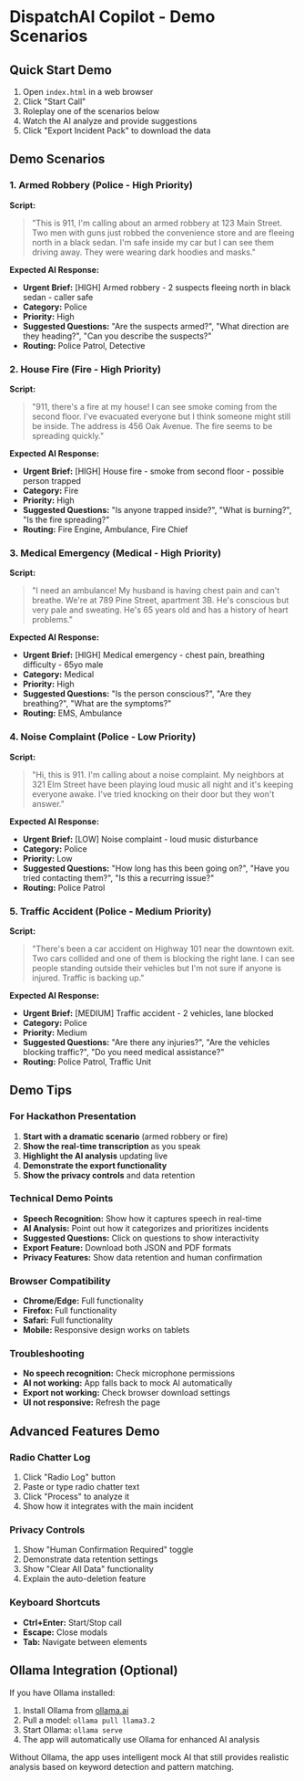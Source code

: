 # DispatchAI Copilot - Demo Scenarios

## Quick Start Demo
1. Open `index.html` in a web browser
2. Click "Start Call" 
3. Roleplay one of the scenarios below
4. Watch the AI analyze and provide suggestions
5. Click "Export Incident Pack" to download the data

## Demo Scenarios

### 1. Armed Robbery (Police - High Priority)
**Script:**
> "This is 911, I'm calling about an armed robbery at 123 Main Street. Two men with guns just robbed the convenience store and are fleeing north in a black sedan. I'm safe inside my car but I can see them driving away. They were wearing dark hoodies and masks."

**Expected AI Response:**
- **Urgent Brief:** [HIGH] Armed robbery - 2 suspects fleeing north in black sedan - caller safe
- **Category:** Police
- **Priority:** High
- **Suggested Questions:** "Are the suspects armed?", "What direction are they heading?", "Can you describe the suspects?"
- **Routing:** Police Patrol, Detective

### 2. House Fire (Fire - High Priority)
**Script:**
> "911, there's a fire at my house! I can see smoke coming from the second floor. I've evacuated everyone but I think someone might still be inside. The address is 456 Oak Avenue. The fire seems to be spreading quickly."

**Expected AI Response:**
- **Urgent Brief:** [HIGH] House fire - smoke from second floor - possible person trapped
- **Category:** Fire
- **Priority:** High
- **Suggested Questions:** "Is anyone trapped inside?", "What is burning?", "Is the fire spreading?"
- **Routing:** Fire Engine, Ambulance, Fire Chief

### 3. Medical Emergency (Medical - High Priority)
**Script:**
> "I need an ambulance! My husband is having chest pain and can't breathe. We're at 789 Pine Street, apartment 3B. He's conscious but very pale and sweating. He's 65 years old and has a history of heart problems."

**Expected AI Response:**
- **Urgent Brief:** [HIGH] Medical emergency - chest pain, breathing difficulty - 65yo male
- **Category:** Medical
- **Priority:** High
- **Suggested Questions:** "Is the person conscious?", "Are they breathing?", "What are the symptoms?"
- **Routing:** EMS, Ambulance

### 4. Noise Complaint (Police - Low Priority)
**Script:**
> "Hi, this is 911. I'm calling about a noise complaint. My neighbors at 321 Elm Street have been playing loud music all night and it's keeping everyone awake. I've tried knocking on their door but they won't answer."

**Expected AI Response:**
- **Urgent Brief:** [LOW] Noise complaint - loud music disturbance
- **Category:** Police
- **Priority:** Low
- **Suggested Questions:** "How long has this been going on?", "Have you tried contacting them?", "Is this a recurring issue?"
- **Routing:** Police Patrol

### 5. Traffic Accident (Police - Medium Priority)
**Script:**
> "There's been a car accident on Highway 101 near the downtown exit. Two cars collided and one of them is blocking the right lane. I can see people standing outside their vehicles but I'm not sure if anyone is injured. Traffic is backing up."

**Expected AI Response:**
- **Urgent Brief:** [MEDIUM] Traffic accident - 2 vehicles, lane blocked
- **Category:** Police
- **Priority:** Medium
- **Suggested Questions:** "Are there any injuries?", "Are the vehicles blocking traffic?", "Do you need medical assistance?"
- **Routing:** Police Patrol, Traffic Unit

## Demo Tips

### For Hackathon Presentation
1. **Start with a dramatic scenario** (armed robbery or fire)
2. **Show the real-time transcription** as you speak
3. **Highlight the AI analysis** updating live
4. **Demonstrate the export functionality**
5. **Show the privacy controls** and data retention

### Technical Demo Points
- **Speech Recognition:** Show how it captures speech in real-time
- **AI Analysis:** Point out how it categorizes and prioritizes incidents
- **Suggested Questions:** Click on questions to show interactivity
- **Export Feature:** Download both JSON and PDF formats
- **Privacy Features:** Show data retention and human confirmation

### Browser Compatibility
- **Chrome/Edge:** Full functionality
- **Firefox:** Full functionality  
- **Safari:** Full functionality
- **Mobile:** Responsive design works on tablets

### Troubleshooting
- **No speech recognition:** Check microphone permissions
- **AI not working:** App falls back to mock AI automatically
- **Export not working:** Check browser download settings
- **UI not responsive:** Refresh the page

## Advanced Features Demo

### Radio Chatter Log
1. Click "Radio Log" button
2. Paste or type radio chatter text
3. Click "Process" to analyze it
4. Show how it integrates with the main incident

### Privacy Controls
1. Show "Human Confirmation Required" toggle
2. Demonstrate data retention settings
3. Show "Clear All Data" functionality
4. Explain the auto-deletion feature

### Keyboard Shortcuts
- **Ctrl+Enter:** Start/Stop call
- **Escape:** Close modals
- **Tab:** Navigate between elements

## Ollama Integration (Optional)

If you have Ollama installed:
1. Install Ollama from [ollama.ai](https://ollama.ai)
2. Pull a model: `ollama pull llama3.2`
3. Start Ollama: `ollama serve`
4. The app will automatically use Ollama for enhanced AI analysis

Without Ollama, the app uses intelligent mock AI that still provides realistic analysis based on keyword detection and pattern matching.
